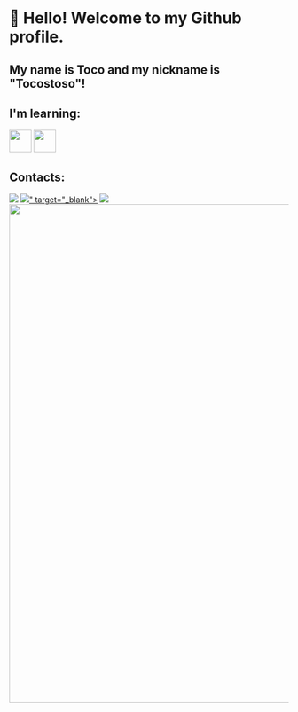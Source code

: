 # 👋 Hello! Welcome to my Github profile.
## My name is Toco and my nickname is "Tocostoso"!

## I'm learning:

<img src="https://cdn.jsdelivr.net/gh/devicons/devicon/icons/csharp/csharp-plain.svg" width="40" height="40"/> <img src="https://cdn.jsdelivr.net/gh/devicons/devicon/icons/html5/html5-original-wordmark.svg" width="40" height="40"/>

## Contacts:

<div>
<a href="https://instagram.com/ternes.carlos3" target="_blank"><img src="https://img.shields.io/badge/-Instagram-%23E4405F?style=for-the-badge&logo=instagram&logoColor=white" target="_blank"></a>
<a href="https://twitter.com/tocostoso" target="_blank"><img src="https://img.shields.io/twitter/url?style=social&url=Toco">" target="_blank"></a>
<a href = "mailto:caduternes2@gmail.com"><img src="https://img.shields.io/badge/Gmail-D14836?style=for-the-badge&logo=gmail&logoColor=white" target="_blank"></a>
</div>

<div>
<img src="https://user-images.githubusercontent.com/106896557/192063068-2625839c-3a39-4b06-9bf2-75b4b7971830.png" width="900" height="900"/>        
</div>

